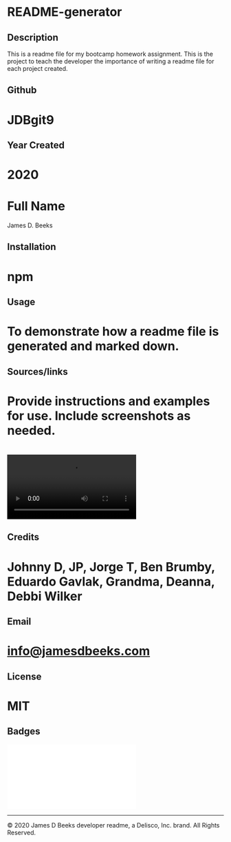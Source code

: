 # README-generator

## Description
This is a readme file for my bootcamp homework assignment. This is the project to teach the developer the importance of writing a readme file for each project created. 

## Github
# JDBgit9

## Year Created
# 2020

# Full Name
James D. Beeks


## Installation
# npm

## Usage
# To demonstrate how a readme file is generated and marked down.


## Sources/links
# Provide instructions and examples for use. Include screenshots as needed. 
# ![](utils/README_Generator.mov)

## Credits
# Johnny D, JP, Jorge T, Ben Brumby, Eduardo Gavlak, Grandma, Deanna, Debbi Wilker


## Email
# info@jamesdbeeks.com

## License 
# MIT


## Badges

![Badmath](img.shields.io/github/license/JDBgit9/README.md)


---
© 2020 James D Beeks developer readme, a Delisco, Inc. brand. All Rights Reserved.





    
